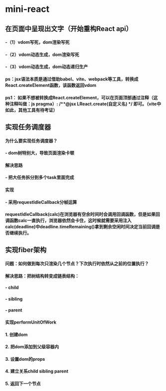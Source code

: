 # mini-react

## 在页面中呈现出文字（开始重构React api）
#### -（1）vdom写死，dom渲染写死
#### -（2）vdom动态生成，dom渲染写死
#### -（3）vdom动态生成，dom动态递归生产

#### ps：jsx语法本质是通过借助babel、vite、webpack等工具，转换成React.createElement函数，该函数返回vdom
#### ps1： 如果不想被转换成React.createElement，可以在页面顶部通过注释（这种注释叫做：js pragma）: /**@jsx LReact.create(自定义名) */ 即可。（vite中如此，其他工具有待考证）

## 实现任务调度器
#### 为什么要实现任务调度器？
#### - dom树特别大，导致页面渲染卡顿
#### 解决思路
#### - 把大任务拆分到多个task里面完成
#### 实现
#### - 采用requestIdleCallback分帧运算
#### requestIdleCallback(calc)在浏览器有空余时间时会调用回调函数，但是如果回调函数calc一直执行，浏览器依然会卡住，这时候就需要采用注入calc(deadline)中deadline.timeRemaining()拿到剩余空闲时间决定当前回调是否继续执行。

## 实现fiber架构
#### 问题：如何做到每次只渲染几个节点？下次执行时依然从之前的位置执行？
#### 解决思路：把树结构转变成链表结构：
#### - child
#### - sibling
#### - parent
#### 实现performUnitOfWork
#### 1. 创建dom
#### 2. 把dom添加到父级容器内
#### 3. 设置dom的props
#### 4. 建立关系child sibling parent
#### 5. 返回下一个节点